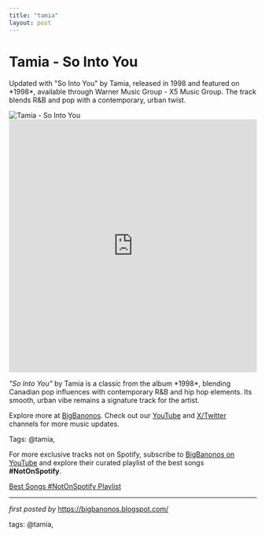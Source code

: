 ```yaml
---
title: "tamia"
layout: post
---
```

<!-- Title of the Post -->
<h1 >Tamia - So Into You</h1> <!-- Introductory Text -->
<p >Updated with "So Into You" by Tamia, released in 1998 and featured on *1998*, available through Warner Music Group - X5 Music Group. The track blends R&B and pop with a contemporary, urban twist.</p> <!-- Featured Image -->
<div > <img src="https://upload.wikimedia.org/wikipedia/en/e/ef/So-Into-You.jpg" alt="Tamia - So Into You" />
</div> <!-- YouTube Video Embed -->
<div > <iframe width="100%" height="514" src="https://www.youtube.com/embed/fd0uuy4mDrE" title="Tamia - So Into You (1998) [Official Video]" frameborder="0" allow="accelerometer; autoplay; clipboard-write; encrypted-media; gyroscope; picture-in-picture; web-share" referrerpolicy="strict-origin-when-cross-origin" allowfullscreen></iframe>
</div> <!-- Song Information -->
<div > <p><em>"So Into You"</em> by Tamia is a classic from the album *1998*, blending Canadian pop influences with contemporary R&B and hip hop elements. Its smooth, urban vibe remains a signature track for the artist.</p>
</div> <!-- Footer Links -->
<div > <p>Explore more at <a href="https://bigbanonos.blogspot.com/" target="_blank">BigBanonos</a>. Check out our <a href="https://www.youtube.com/@BigBanonos" target="_blank">YouTube</a> and <a href="https://x.com/bigbanonos" target="_blank">X/Twitter</a> channels for more music updates.</p>
</div> <!-- Tags -->
<p >Tags: @tamia,</p>


<!--Subscribe and Playlist Links-->
<div>
    <p>For more exclusive tracks not on Spotify, subscribe to <a href="https://www.youtube.com/@BigBanonos" target="_blank">BigBanonos on YouTube</a> and explore their curated playlist of the best songs <strong>#NotOnSpotify</strong>.</p>
    <p><a href="https://www.youtube.com/playlist?list=PLtuNtuTatqI0kFahUCbtbfenC_ET5O_tr" target="_blank">Best Songs #NotOnSpotify Playlist<br /></a></p></div>

<hr />

<p><em>first posted by</em> <a href="https://bigbanonos.blogspot.com/" rel="noopener" target="_new">https://bigbanonos.blogspot.com/</a></p>

<p>tags: @tamia,</p>
